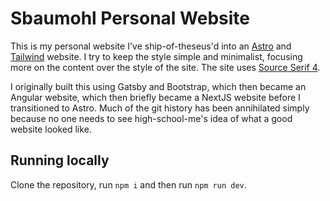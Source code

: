 # Sbaumohl Personal Website

This is my personal website I've ship-of-theseus'd into an [Astro](https://astro.build/) and [Tailwind](https://tailwindcss.com/) website. I try to keep the style simple and minimalist, focusing more on the content over the style of the site. The site uses [Source Serif 4](https://fonts.google.com/specimen/Source+Serif+4).

I originally built this using Gatsby and Bootstrap, which then became an Angular website, which then briefly became a NextJS website before I transitioned to Astro. Much of the git history has been annihilated simply because no one needs to see high-school-me's idea of what a good website looked like. 

## Running locally

Clone the repository, run `npm i` and then run `npm run dev`.
